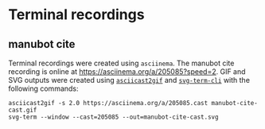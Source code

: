 # Terminal recordings

## manubot cite

Terminal recordings were created using `asciinema`.
The manubot cite recording is online at https://asciinema.org/a/205085?speed=2.
GIF and SVG outputs were created using [`asciicast2gif`](https://github.com/asciinema/asciicast2gif) and [`svg-term-cli`](https://github.com/marionebl/svg-term-cli) with the following commands:

```
asciicast2gif -s 2.0 https://asciinema.org/a/205085.cast manubot-cite-cast.gif
svg-term --window --cast=205085 --out=manubot-cite-cast.svg
```
